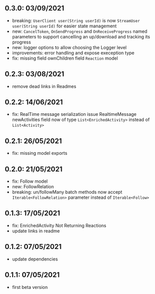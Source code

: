 ## 0.3.0: 03/09/2021

- breaking: `UserClient user(String userId)` is now `StreamUser user(String userId)` for easier state management
- new: `CancelToken`, `OnSendProgress` and `OnReceiveProgress` named parameters to support cancelling an up/download and tracking its progress
- new: logger options to allow choosing the Logger level
- improvements: error handling and expose exeception type
- fix: missing field ownChildren field `Reaction` model

## 0.2.3: 03/08/2021

- remove dead links in Readmes
  
## 0.2.2: 14/06/2021

- fix: RealTime message serialization issue
RealtimeMessage newActivities field now of type `List<EnrichedActivity>` instead of `List<Activity>`

## 0.2.1: 26/05/2021

- fix: missing model exports

## 0.2.0: 21/05/2021

- fix: Follow model
- new: FollowRelation 
- breaking: un/followMany batch methods now accept `Iterable<FollowRelation>` parameter instead of `Iterable<Follow>`

## 0.1.3: 17/05/2021

- fix: EnrichedActivity Not Returning Reactions 
- update links in readme

## 0.1.2: 07/05/2021

- update dependencies

## 0.1.1: 07/05/2021

- first beta version